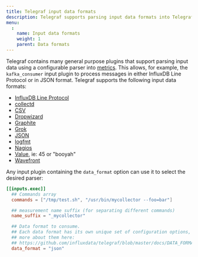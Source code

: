 ```yaml
---
title: Telegraf input data formats
description: Telegraf supports parsing input data formats into Telegraf metrics for InfluxDB Line Protocol, CollectD, CSV, Dropwizard, Graphite, Grok, JSON, Logfmt, Nagios, Value, and Wavefront.
menu:
  :
    name: Input data formats
    weight: 1
    parent: Data formats
---
```


Telegraf contains many general purpose plugins that support parsing input data
using a configurable parser into [metrics][].  This allows, for example, the
`kafka_consumer` input plugin to process messages in either InfluxDB Line
Protocol or in JSON format. Telegraf supports the following input data formats:

- [InfluxDB Line Protocol](/telegraf/v1.15/data_formats/input/influx/)
- [collectd](/telegraf/v1.15/data_formats/input/collectd/)
- [CSV](/telegraf/v1.15/data_formats/input/csv/)
- [Dropwizard](/telegraf/v1.15/data_formats/input/dropwizard/)
- [Graphite](/telegraf/v1.15/data_formats/input/graphite/)
- [Grok](/telegraf/v1.15/data_formats/input/grok/)
- [JSON](/telegraf/v1.15/data_formats/input/json/)
- [logfmt](/telegraf/v1.15/data_formats/input/logfmt/)
- [Nagios](/telegraf/v1.15/data_formats/input/nagios/)
- [Value](/telegraf/v1.15/data_formats/input/value/), ie: 45 or "booyah"
- [Wavefront](/telegraf/v1.15/data_formats/input/wavefront/)

Any input plugin containing the `data_format` option can use it to select the
desired parser:

```toml
[[inputs.exec]]
  ## Commands array
  commands = ["/tmp/test.sh", "/usr/bin/mycollector --foo=bar"]

  ## measurement name suffix (for separating different commands)
  name_suffix = "_mycollector"

  ## Data format to consume.
  ## Each data format has its own unique set of configuration options, read
  ## more about them here:
  ## https://github.com/influxdata/telegraf/blob/master/docs/DATA_FORMATS_INPUT.md
  data_format = "json"
```

[metrics]: /telegraf/v1.15/concepts/metrics/
